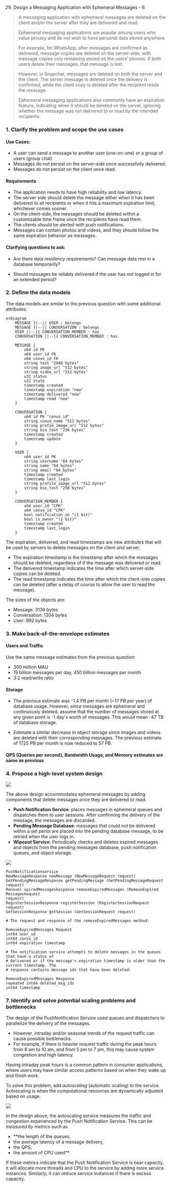 29. Design a Messaging Application with Ephemeral Messages - 6

> A messaging application with ephemeral messages are deleted on the client and/or
> the server after they are delivered and read.

> Ephemeral messaging applications are popular among users who value privacy and do not
> wish to have personal data stored anywhere.

> For example, for WhatsApp, after messages are confirmed as delivered,
> message copies are deleted on the server-side, with message copies only remaining stored on the users' phones.
> If both users delete their messages, that message is lost.

> However, in Snapchat, messages are deleted on both the server and the client. The server
> message is deleted once the delivery is confirmed, while the client copy is deleted after the
> recipient reads the message.

> Ephemeral messaging applications also commonly have an expiration feature, indicating when it should
> be deleted on the server, ignoring whether the message was not delivered to or read
> by the intended recipients.

### 1. Clarify the problem and scope the use cases

#### Use Cases:

* A user can send a message to another user (one-on-one) or a group of users (group chat)
* Messages do not persist on the server-side once successfully delivered.
* Messages do not persist on the client once read.

#### Requirements
* The application needs to have high reliability and low latency.
* The server side should delete the message either when it has been delivered to all
  recipients or when it hits a maximum expiration limit, whichever comes sooner.
* On the client-side, the messages should be deleted within a customizable time frame
  once the recipients have read them.
* The clients should be alerted with push notifications.
* Messages can contain photos and videos, and they should follow the same expiration
  behavior as messages.

#### Clarifying questions to ask:
* Are there data residency requirements? Can message data rest in a database
temporarily?

* Should messages be reliably delivered if the user has not logged in for an extended
  period?

### 2. Define the data models
The data models are similar to the previous question with some additional attributes:


```mermaid
erDiagram
    MESSAGE }|--|| USER : belongs
    MESSAGE }|--|| CONVERSATION : belongs
    USER ||--|{ CONVERSATION_MEMBER : has 
    CONVERSATION ||--|{ CONVERSATION_MEMBER : has 

    MESSAGE {
        u64 id PK
        u64 user_id FK 
        u64 convo_id FK
        string text "2048 bytes"
        string image_url "512 bytes"
        string video_url "512 bytes"
        u32 status
        u32 state
        timestamp created
        timestamp expiration "new"
        timestamp delivered "new"
        timestamp read "new"
    }

    CONVERSATION {
        u64 id PK "convo_id"
        string convo_name "512 bytes"
        string profie_image_url "512 bytes"
        string bio_text "256 bytes"
        timestamp created
        timestamp update
    }

    USER {
        u64 user_id PK
        string username "64 bytes"
        string name "64 bytes"
        string email "64 bytes"
        timestamp created
        timestamp last_login
        string profile_image_url "512 bytes"
        string bio_text "256 bytes"
    }

    CONVERSATION_MEMBER {
        u64 user_id "CPK"
        u64 convo_id "CPK"
        bool notification_on "(1 bit)"
        bool is_owner "(1 bit)"
        timestamp created
        timestamp last_login
    }
```


The expiration, delivered, and read timestamps are new attributes that will be used by servers
to delete messages on the client and server. 
* The expiration timestamp is the timestamp after which the messages should be deleted, 
  regardless of if the message was delivered or read. 
* The delivered timestamp indicates the time after which server-side copies can be deleted. 
* The read timestamp indicates the time after which the client-side copies can be
  deleted (after a delay of course to allow the user to read the message).

The sizes of the objects are:

* Message: 3136 bytes
* Conversation: 1304 bytes
* User: 992 bytes

### 3. Make back-of-the-envelope estimates

#### Users and Traffic

Use the same message estimates from the previous question:
* 300 million MAU
* 15 billion messages per day, 450 billion messages per month
* 3:2 read/write ratio

#### Storage
* The previous estimate was -1.4 PB per month (~17 PB per year) of database usage.
However, since messages are ephemeral and continuously deleted, assume that the
number of messages stored at any given point is -1 day's worth of messages. This
would mean -47 TB of database storage.

* Estimate a similar decrease in object storage since images and videos are deleted
with their corresponding messages. The previous estimate of 1725 PB per month is
now reduced to 57 PB.

#### QPS (Queries per second), Bandwidth Usage, and Memory estimates are same as previous

### 4. Propose a high-level system design

![](imgs/0074a.jpg)

The above design accommodates ephemeral messages by adding components that delete
messages once they are delivered or read.

* **Push Notification Service**: places messages in ephemeral queues and dispatches them
to user sessions. After confirming the delivery of the message, the messages are
discarded.
* **Pending Message Database**: messages that could not be delivered within a set periol
are placed into the pending database message, to be retried when the user logs in.
* **Wipeout Service**: Periodically checks and deletes expired messages and objects from
the pending messages database, push notification queues, and object storage.

![](imgs/0074b.jpg)

```
PushNotificationservice
NewMessageResponse newMessage (NewMessageRequest request)
GetPendingMessageResponse getPendingMessage (GetPendingMessageRequest request)
Renovel xpiredMessageskesponse removeExpiredMessages (RemoveExpired Messageskequest
request)
RegisterSessionResponse registerSession (RegisterSessionRequest request)
GetSessionResponse getSession (GetSessionRequest request)

# The request and response of the removeExpiredMessages method:

RemoveExpiredMessages Request
int64 user_id
int64 convo_id
int64 expiration timestamp

# The notification service attempts to delete messages in the queues that have a status of
# delivered or if the message's expiration timestamp is older than the current timestamp. The
# response contains message ids that have been deleted:

RemoveExpiredMessages Response
repeated int64 deleted_msg_ids
int64 timestamp
```

### 7. Identify and solve potential scaling problems and bottlenecks

The design of the PushNotification Service used queues and dispatchers to
parallelize the delivery of the messages.
* However, intraday and/or seasonal trends of the request traffic can cause possible bottlenecks.
* For example, if there is heavier request traffic during the peak hours from 8 am to 10 am,
and from 5 pm to 7 pm, this may cause system congestion and high latency.

Having intraday peak hours is a common pattern in consumer applications, where users may have 
similar access patterns based on when they wake up and finish work.

To solve this problem, add *autoscaling* (automatic scaling) to the service. Autoscaling is
when the computational resources are dynamically adjusted based on usage.

![](imgs/0074.jpg)

In the design above, the autoscaling service measures the traffic and congestion experienced
by the Push Notification Service. This can be *measured by metrics* such as 
* **the length of the queues, 
* the average latency of a message delivery, 
* the QPS, 
* the amount of CPU used**.  

If these metrics indicate that the Push Notification Service is near capacity, it will allocate more
threads and CPU to the service by adding more service instances. Similarly, it can reduce service
instances if there is excess capacity.
